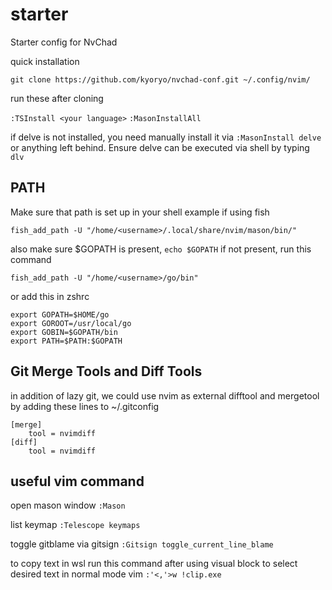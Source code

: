 # starter
Starter config for NvChad

quick installation

`git clone https://github.com/kyoryo/nvchad-conf.git ~/.config/nvim/`

run these after cloning

`:TSInstall <your language>`
`:MasonInstallAll`

if delve is not installed, you need manually install it via
`:MasonInstall delve` or anything left behind. Ensure delve can be executed via shell by typing `dlv`

## PATH
Make sure that path is set up in your shell
example if using fish

```
fish_add_path -U "/home/<username>/.local/share/nvim/mason/bin/"
```

also make sure $GOPATH is present,
`echo $GOPATH`
if not present, run this command
```
fish_add_path -U "/home/<username>/go/bin"
```
or add this in zshrc
```
export GOPATH=$HOME/go
export GOROOT=/usr/local/go
export GOBIN=$GOPATH/bin
export PATH=$PATH:$GOPATH
```

## Git Merge Tools and Diff Tools
in addition of lazy git, we could use nvim as external difftool and mergetool by adding these lines to ~/.gitconfig

```
[merge]
    tool = nvimdiff
[diff]
    tool = nvimdiff
```

## useful vim command
open mason window
`:Mason`

list keymap
`:Telescope keymaps`

toggle gitblame via gitsign
`:Gitsign toggle_current_line_blame`

to copy text in wsl run this command after using visual block to select desired text in normal mode vim
`:'<,'>w !clip.exe`
